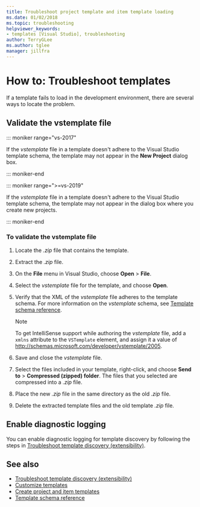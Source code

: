 ```yaml
---
title: Troubleshoot project template and item template loading
ms.date: 01/02/2018
ms.topic: troubleshooting
helpviewer_keywords:
- templates [Visual Studio], troubleshooting
author: TerryGLee
ms.author: tglee
manager: jillfra
---
```

# How to: Troubleshoot templates

If a template fails to load in the development environment, there are several ways to locate the problem.

## Validate the vstemplate file

::: moniker range="vs-2017"

If the *vstemplate* file in a template doesn't adhere to the Visual Studio template schema, the template may not appear in the **New Project** dialog box.

::: moniker-end

::: moniker range=">=vs-2019"

If the *vstemplate* file in a template doesn't adhere to the Visual Studio template schema, the template may not appear in the dialog box where you create new projects.

::: moniker-end

### To validate the vstemplate file

1. Locate the *.zip* file that contains the template.

1. Extract the *.zip* file.

1. On the **File** menu in Visual Studio, choose **Open** > **File**.

1. Select the *vstemplate* file for the template, and choose **Open**.

1. Verify that the XML of the *vstemplate* file adheres to the template schema. For more information on the *vstemplate* schema, see [Template schema reference](../extensibility/visual-studio-template-schema-reference.md).

    > [!NOTE]
    > To get IntelliSense support while authoring the *vstemplate* file, add a `xmlns` attribute to the `VSTemplate` element, and assign it a value of http://schemas.microsoft.com/developer/vstemplate/2005.

1. Save and close the *vstemplate* file.

1. Select the files included in your template, right-click, and choose **Send to** > **Compressed (zipped) folder**. The files that you selected are compressed into a *.zip* file.

1. Place the new *.zip* file in the same directory as the old *.zip* file.

1. Delete the extracted template files and the old template *.zip* file.

## Enable diagnostic logging

You can enable diagnostic logging for template discovery by following the steps in [Troubleshoot template discovery (extensibility)](../extensibility/troubleshooting-template-discovery.md).

## See also

- [Troubleshoot template discovery (extensibility)](../extensibility/troubleshooting-template-discovery.md)
- [Customize templates](../ide/customizing-project-and-item-templates.md)
- [Create project and item templates](../ide/creating-project-and-item-templates.md)
- [Template schema reference](../extensibility/visual-studio-template-schema-reference.md)
